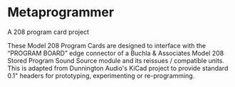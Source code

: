 # Metaprogrammer
A 208 program card project

These Model 208 Program Cards are designed to interface with the “PROGRAM BOARD” edge connector of a Buchla & Associates Model 208 Stored Program Sound Source module and its reissues / compatible units. This is adapted from Dunnington Audio's KiCad project to provide standard 0.1" headers for prototyping, experimenting or re-programming.